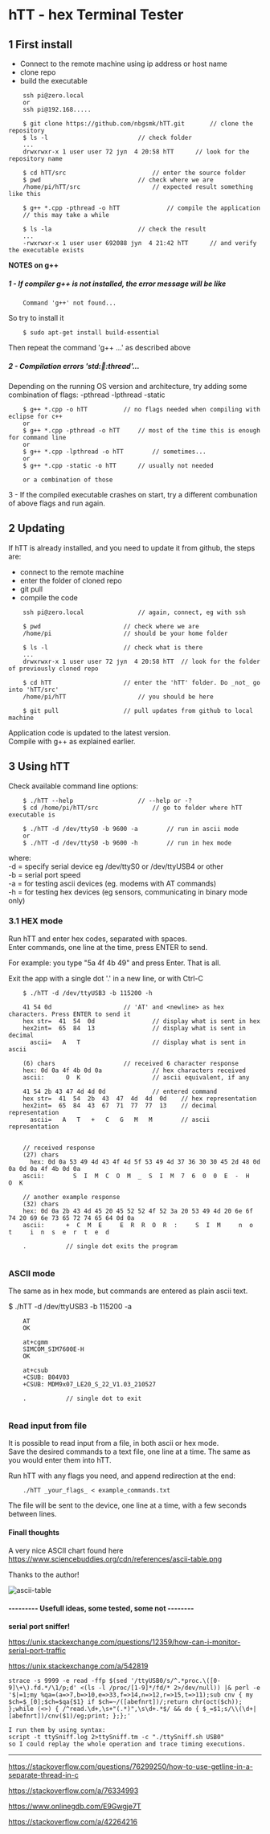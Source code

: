 
hTT - hex Terminal Tester
=========================

1 First install
---------------

- Connect to the remote machine using ip address or host name  
- clone repo  
- build the executable

~~~
	ssh pi@zero.local
	or
	ssh pi@192.168.....
	
	$ git clone https://github.com/nbgsmk/hTT.git		// clone the repository
	$ ls -l 						// check folder
	...
	drwxrwxr-x 1 user user 72 јул  4 20:58 hTT		// look for the repository name
	
	$ cd hTT/src						// enter the source folder
	$ pwd							// check where we are
	/home/pi/hTT/src					// expected result something like this
	
	$ g++ *.cpp -pthread -o hTT				// compile the application
	// this may take a while
	
	$ ls -la						// check the result
	...
	-rwxrwxr-x 1 user user 692088 јул  4 21:42 hTT		// and verify the executable exists
~~~
**NOTES on g++**


##### 1 - If compiler g++ is not installed, the error message will be like  

~~~
	Command 'g++' not found...
~~~

So try to install it

~~~
	$ sudo apt-get install build-essential			
~~~

Then repeat the command 'g++ ...' as described above



#####  2 - Compilation errors 'std::thread::thread'...  

Depending on the running OS version and architecture, try adding some combination of flags: -pthread -lpthread -static
~~~
	$ g++ *.cpp -o hTT			// no flags needed when compiling with eclipse for c++
	or
	$ g++ *.cpp -pthread -o hTT		// most of the time this is enough for command line
	or
	$ g++ *.cpp -lpthread -o hTT		// sometimes...
	or
	$ g++ *.cpp -static -o hTT		// usually not needed
	
	or a combination of those
~~~

3 - If the compiled executable crashes on start, try a different combunation of above flags and run again.




2 Updating
----------

If hTT is already installed, and you need to update it from github, the steps are:

- connect to the remote machine
- enter the folder of cloned repo
- git pull
- compile the code

~~~
	ssh pi@zero.local				// again, connect, eg with ssh
	
	$ pwd						// check where we are
	/home/pi					// should be your home folder
	
	$ ls -l						// check what is there
	...
	drwxrwxr-x 1 user user 72 јул  4 20:58 hTT	// look for the folder of previously cloned repo
	
	$ cd hTT					// enter the 'hTT' folder. Do _not_ go into 'hTT/src'
	/home/pi/hTT					// you should be here

	$ git pull					// pull updates from github to local machine

~~~

Application code is updated to the latest version.  
Compile with g++ as explained earlier.



3 Using hTT
-----------

Check available command line options: 

~~~
	$ ./hTT --help					// --help or -?
	$ cd /home/pi/hTT/src				// go to folder where hTT executable is
	
	$ ./hTT -d /dev/ttyS0 -b 9600 -a		// run in ascii mode
	or
	$ ./hTT -d /dev/ttyS0 -b 9600 -h		// run in hex mode
~~~

where:  
-d = specify serial device eg /dev/ttyS0 or /dev/ttyUSB4 or other  
-b = serial port speed  
-a = for testing ascii devices (eg. modems with AT commands)  
-h = for testing hex devices (eg sensors, communicating in binary mode only)  

### 3.1 HEX mode

Run hTT and enter hex codes, separated with spaces.  
Enter commands, one line at the time, press ENTER to send.  

For example: you type "5a 4f 4b 49" and press Enter. That is all.  

Exit the app with a single dot '.' in a new line, or with Ctrl-C

~~~
	$ ./hTT -d /dev/ttyUSB3 -b 115200 -h
	
	41 54 0d					// 'AT' and <newline> as hex characters. Press ENTER to send it
	hex str=  41  54  0d				// display what is sent in hex
	hex2int=  65  84  13				// display what is sent in decimal
	  ascii=   A   T    				// display what is sent in ascii
	
	(6) chars					// received 6 character response
	hex: 0d 0a 4f 4b 0d 0a 				// hex characters received
	ascii:      O  K  	     			// ascii equivalent, if any
	
	41 54 2b 43 47 4d 4d 0d				// entered command
	hex str=  41  54  2b  43  47  4d  4d  0d	// hex representation
	hex2int=  65  84  43  67  71  77  77  13	// decimal representation
	  ascii=   A   T   +   C   G   M   M    	// ascii representation
	
	
	// received response
	(27) chars
	  hex: 0d 0a 53 49 4d 43 4f 4d 5f 53 49 4d 37 36 30 30 45 2d 48 0d 0a 0d 0a 4f 4b 0d 0a 
	ascii:        S  I  M  C  O  M  _  S  I  M  7  6  0  0  E  -  H              O  K       
	
	// another example response
	(32) chars
	hex: 0d 0a 2b 43 4d 45 20 45 52 52 4f 52 3a 20 53 49 4d 20 6e 6f 74 20 69 6e 73 65 72 74 65 64 0d 0a 
	ascii:      +  C  M  E     E  R  R  O  R  :     S  I  M     n  o  t     i  n  s  e  r  t  e  d       
	
	.			// single dot exits the program
	
~~~

### ASCII mode

The same as in hex mode, but commands are entered as plain ascii text.  


$ ./hTT -d /dev/ttyUSB3 -b 115200 -a

~~~
	AT
	OK
	
	at+cgmm
	SIMCOM_SIM7600E-H
	OK
	
	at+csub
	+CSUB: B04V03
	+CSUB: MDM9x07_LE20_S_22_V1.03_210527
	
	.			// single dot to exit
	
~~~

### Read input from file

It is possible to read input from a file, in both ascii or hex mode.  
Save the desired commands to a text file, one line at a time. The same as you would enter them into hTT.  

Run hTT with any flags you need, and append redirection at the end:

~~~
	./hTT _your_flags_ < example_commands.txt
~~~

The file will be sent to the device, one line at a time, with a few seconds between lines.

#### Finall thoughts

A very nice ASCII chart found here https://www.sciencebuddies.org/cdn/references/ascii-table.png

Thanks to the author!  


![ascii-table](https://github.com/nbgsmk/hTT/assets/60575976/3c2747f2-7f34-4800-bd51-9817a3f7b76e)




#### --------- Usefull ideas, some tested, some not --------  

**serial port sniffer!** 

https://unix.stackexchange.com/questions/12359/how-can-i-monitor-serial-port-traffic  

https://unix.stackexchange.com/a/542819  
~~~
strace -s 9999 -e read -ffp $(sed '/ttyUSB0/s/^.*proc.\([0-9]\+\).fd.*/\1/p;d' <(ls -l /proc/[1-9]*/fd/* 2>/dev/null)) |& perl -e '$|=1;my %qa=(a=>7,b=>10,e=>33,f=>14,n=>12,r=>15,t=>11);sub cnv { my $ch=$_[0];$ch=$qa{$1} if $ch=~/([abefnrt])/;return chr(oct($ch));  };while (<>) { /^read.\d+,\s+"(.*)",\s\d+.*$/ && do { $_=$1;s/\\(\d+|[abefnrt])/cnv($1)/eg;print; };};'

I run them by using syntax:
script -t ttySniff.log 2>ttySniff.tm -c "./ttySniff.sh USB0"
so I could replay the whole operation and trace timing executions.
~~~

-----------
https://stackoverflow.com/questions/76299250/how-to-use-getline-in-a-separate-thread-in-c  

https://stackoverflow.com/a/76334993  

https://www.onlinegdb.com/E9Gwgje7T  

https://stackoverflow.com/a/42264216  

